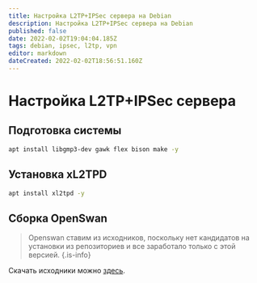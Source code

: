 ```yaml
---
title: Настройка L2TP+IPSec сервера на Debian
description: Настройка L2TP+IPSec сервера на Debian
published: false
date: 2022-02-02T19:04:04.185Z
tags: debian, ipsec, l2tp, vpn
editor: markdown
dateCreated: 2022-02-02T18:56:51.160Z
---
```


# Настройка L2TP+IPSec сервера
## Подготовка системы
```bash
apt install libgmp3-dev gawk flex bison make -y
```

## Установка xL2TPD
```bash
apt install xl2tpd -y
```

## Сборка OpenSwan
> Openswan ставим из исходников, поскольку нет кандидатов на установки из репозиториев и все заработало только с этой версией.
{.is-info}

Скачать исходники можно [здесь](https://files.delovoyadmin.net/l2tp/openswan-v2.6.52.3.tar.gz).
